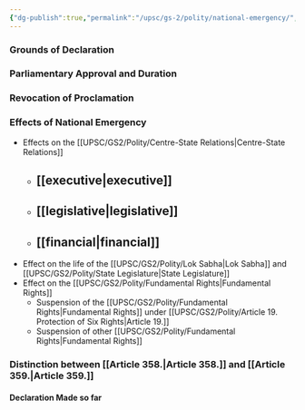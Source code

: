 ```yaml
---
{"dg-publish":true,"permalink":"/upsc/gs-2/polity/national-emergency/","dgHomeLink":true,"dgPassFrontmatter":false}
---
```


### Grounds of Declaration
### Parliamentary Approval and Duration
### Revocation of Proclamation
### Effects of National Emergency
- Effects on the [[UPSC/GS2/Polity/Centre-State Relations|Centre-State Relations]] 
	- [[executive|executive]]
		- 
	- [[legislative|legislative]]
		- 
	- [[financial|financial]]
		- 
- Effect on the life of the [[UPSC/GS2/Polity/Lok Sabha|Lok Sabha]] and [[UPSC/GS2/Polity/State Legislature|State Legislature]]
- Effect on the [[UPSC/GS2/Polity/Fundamental Rights|Fundamental Rights]]
	- Suspension of the [[UPSC/GS2/Polity/Fundamental Rights|Fundamental Rights]] under [[UPSC/GS2/Polity/Article 19. Protection of Six Rights|Article 19.]]
	- Suspension of other [[UPSC/GS2/Polity/Fundamental Rights|Fundamental Rights]]

### Distinction between [[Article 358.|Article 358.]] and [[Article 359.|Article 359.]] 
#### Declaration Made so far
